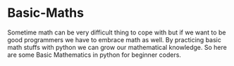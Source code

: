 # Basic-Maths
Sometime math can be very difficult thing to cope with but if we want to be good programmers we have to embrace math as well.
By practicing basic math stuffs with python we can grow our mathematical knowledge.
So here are some Basic Mathematics in python for beginner coders.
